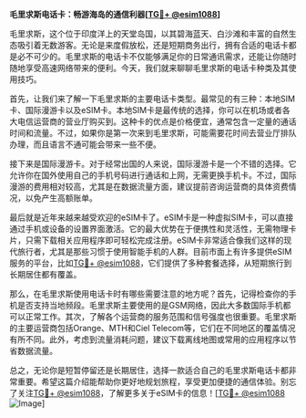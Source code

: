 **毛里求斯电话卡：畅游海岛的通信利器[[TG💪+ @esim1088](https://t.me/s/esim1088)]**

毛里求斯，这个位于印度洋上的天堂岛国，以其碧海蓝天、白沙滩和丰富的自然生态吸引着无数游客。无论是来度假放松，还是短期商务出行，拥有合适的电话卡都是必不可少的。毛里求斯的电话卡不仅能够满足你的日常通讯需求，还能让你随时随地享受高速网络带来的便利。今天，我们就来聊聊毛里求斯的电话卡种类及其使用技巧。

首先，让我们来了解一下毛里求斯的主要电话卡类型。最常见的有三种：本地SIM卡、国际漫游卡以及eSIM卡。本地SIM卡是最传统的选择，你可以在机场或者各大电信运营商的营业厅购买到。这种卡的优点是价格便宜，通常包含一定量的通话时间和流量。不过，如果你是第一次来到毛里求斯，可能需要花时间去营业厅排队办理，而且语言不通可能会带来一些不便。

接下来是国际漫游卡。对于经常出国的人来说，国际漫游卡是一个不错的选择。它允许你在国外使用自己的手机号码进行通话和上网，无需更换手机卡。不过，国际漫游的费用相对较高，尤其是在数据流量方面，建议提前咨询运营商的具体资费情况，以免产生高额账单。

最后就是近年来越来越受欢迎的eSIM卡了。eSIM卡是一种虚拟SIM卡，可以直接通过手机或设备的设置界面激活。它的最大优势在于便携性和灵活性，无需物理卡片，只需下载相关应用程序即可轻松完成注册。eSIM卡非常适合像我们这样的现代旅行者，尤其是那些习惯于使用智能手机的人群。目前市面上有许多提供eSIM服务的平台，比如[TG💪+ @esim1088](https://t.me/s/esim1088)，它们提供了多种套餐选择，从短期旅行到长期居住都有覆盖。

那么，在毛里求斯使用电话卡时有哪些需要注意的地方呢？首先，记得检查你的手机是否支持当地频段。毛里求斯主要使用的是GSM网络，因此大多数国际手机都可以正常工作。其次，了解各个运营商的服务范围和信号强度也很重要。毛里求斯的主要运营商包括Orange、MTH和Ciel Telecom等，它们在不同地区的覆盖情况有所不同。此外，考虑到流量消耗问题，建议下载离线地图或常用的应用程序以节省数据流量。

总之，无论你是短暂停留还是长期居住，选择一款适合自己的毛里求斯电话卡都非常重要。希望这篇介绍能帮助你更好地规划旅程，享受更加便捷的通信体验。别忘了关注[TG💪+ @esim1088](https://t.me/s/esim1088)，了解更多关于eSIM卡的信息！[[TG💪+ @esim1088](https://t.me/s/esim1088) ![Image](https://i.postimg.cc/4NQfJmqS/Snipaste-2025-05-13-00-14-12.png)]